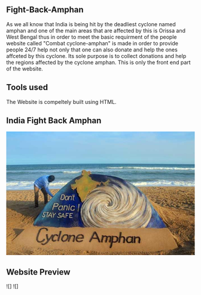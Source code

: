 ## Fight-Back-Amphan
As we all know that India is being hit by the deadliest cyclone named amphan and one of the main areas that are affected by this is Orissa and West Bengal thus in order to meet the basic requirment of the people website called "Combat cyclone-amphan" is made in order to provide people 24/7 help not only that one can also donate and help the ones affceted by this cyclone.
Its sole purpose is to collect donations and help the regions affected by the cyclone amphan.
This is only the front end part of the website.
## Tools used
The Website is compeltely built using HTML.
## India Fight Back Amphan
![](amphan.jpg)
## Website Preview
![]
![]
